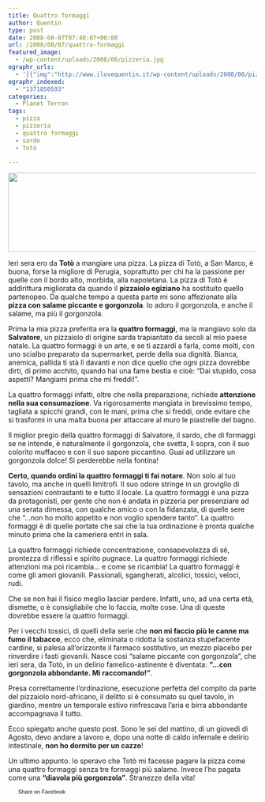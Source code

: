 ```yaml
---
title: Quattro formaggi
author: Quentin
type: post
date: 2008-08-07T07:40:07+00:00
url: /2008/08/07/quattro-formaggi
featured_image:
  - /wp-content/uploads/2008/08/pizzeria.jpg
ographr_urls:
  - '[{"img":"http://www.ilovequentin.it/wp-content/uploads/2008/08/pizza1.jpg"},{"img":"http://www.ilovequentin.it/wp-content/uploads/2008/08/pizzeria.jpg"},{"img":"http://www.ilovequentin.it/wp-content/uploads/2008/08/pizza1-300x92.jpg"}]'
ographr_indexed:
  - "1371850593"
categories:
  - Planet Terron
tags:
  - pizza
  - pizzeria
  - quattro formaggi
  - sardo
  - Totò

---
```

[<img class="alignnone size-full wp-image-91" title="pizza1" src="http://www.ilovequentin.it/wp-content/uploads/2008/08/pizza1.jpg" alt="" width="520" height="160" />][1]

Ieri sera ero da **Totò** a mangiare una pizza. La pizza di Totò, a San Marco, è buona, forse la migliore di Perugia, soprattutto per chi ha la passione per quelle con il bordo alto, morbida, alla napoletana. La pizza di Totò è addirittura migliorata da quando il **pizzaiolo egiziano** ha sostituito quello partenopeo. Da qualche tempo a questa parte mi sono affezionato alla **pizza con salame piccante e gorgonzola**. Io adoro il gorgonzola, e anche il salame, ma più il gorgonzola.

Prima la mia pizza preferita era la **quattro formaggi**, ma la mangiavo solo da **Salvatore**, un pizzaiolo di origine sarda trapiantato da secoli al mio paese natale. La quattro formaggi è un arte, e se ti azzardi a farla, come molti, con uno scialbo preparato da supermarket, perde della sua dignità. Bianca, anemica, pallida ti stà lì davanti e non dice quello che ogni pizza dovrebbe dirti, di primo acchito, quando hai una fame bestia e cioè: &#8220;Dai stupido, cosa aspetti? Mangiami prima che mi freddi!&#8221;.

La quattro formaggi infatti, oltre che nella preparazione, richiede **attenzione nella sua consumazione**. Va rigorosamente mangiata in brevissimo tempo, tagliata a spicchi grandi, con le mani, prima che si freddi, onde evitare che si trasformi in una malta buona per attaccare al muro le piastrelle del bagno.
  
Il miglior pregio della quattro formaggi di Salvatore, il sardo, che di formaggi se ne intende, è naturalmente il gorgonzola, che svetta, lì sopra, con il suo colorito muffaceo e con il suo sapore piccantino. Guai ad utilizzare un gorgonzola dolce! Si perderebbe nella fontina!

<!--more-->

**Certo, quando ordini la quattro formaggi ti fai notare**. Non solo al tuo tavolo, ma anche in quelli limitrofi. Il suo odore stringe in un groviglio di sensazioni contrastanti te e tutto il locale. La quattro formaggi è una pizza da protagonisti, per gente che non è andata in pizzeria per presenziare ad una serata dimessa, con qualche amico o con la fidanzata, di quelle sere che &#8220;&#8230;non ho molto appetito e non voglio spendere tanto&#8221;. La quattro formaggi è di quelle portate che sai che la tua ordinazione è pronta qualche minuto prima che la cameriera entri in sala.

La quattro formaggi richiede concentrazione, consapevolezza di sé, prontezza di riflessi e spirito pugnace. La quattro formaggi richiede attenzioni ma poi ricambia&#8230; e come se ricambia! La quattro formaggi è come gli amori giovanili. Passionali, sgangherati, alcolici, tossici, veloci, rudi.
  
Che se non hai il fisico meglio lasciar perdere. Infatti, uno, ad una certa età, dismette, o è consigliabile che lo faccia, molte cose. Una di queste dovrebbe essere la quattro formaggi.

Per i vecchi tossici, di quelli della serie che **non mi faccio più le canne ma fumo il tabacco**, ecco che, eliminata o ridotta la sostanza stupefacente cardine, si palesa all&#8217;orizzonte il farmaco sostitutivo, un mezzo placebo per rinverdire i fasti giovanili. Nasce così &#8220;salame piccante con gorgonzola&#8221;, che ieri sera, da Totò, in un delirio famelico-astinente è diventata: **&#8220;&#8230;con gorgonzola abbondante. Mi raccomando!&#8221;**.

Presa correttamente l&#8217;ordinazione, esecuzione perfetta del compito da parte del pizzaiolo nord-africano, il delitto si è consumato su quel tavolo, in giardino, mentre un temporale estivo rinfrescava l&#8217;aria e birra abbondante accompagnava il tutto.

Ecco spiegato anche questo post. Sono le sei del mattino, di un giovedì di Agosto, devo andare a lavoro e, dopo una notte di caldo infernale e delirio intestinale, **non ho dormito per un cazzo**!

Un ultimo appunto. Io speravo che Totò mi facesse pagare la pizza come una quattro formaggi senza tre formaggi più salame. Invece l&#8217;ho pagata come una **&#8220;diavola più gorgonzola&#8221;**. Stranezze della vita!

<a href="http://www.facebook.com/share.php?u=http%3A%2F%2Fwww.ilovequentin.it%2F2008%2F08%2F07%2Fquattro-formaggi&t=Quattro%20formaggi" id="facebook_share_both_82" style="font-size:11px; line-height:13px; font-family:'lucida grande',tahoma,verdana,arial,sans-serif; text-decoration:none; padding:2px 0 0 20px; height:16px; background:url(http://b.static.ak.fbcdn.net/images/share/facebook_share_icon.gif) no-repeat top left;">Share on Facebook</a>

 [1]: http://www.ilovequentin.it/wp-content/uploads/2008/08/pizza1.jpg